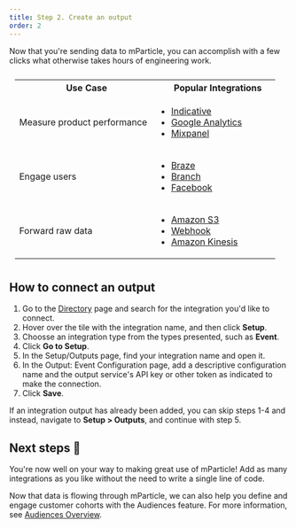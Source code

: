 ```yaml
---
title: Step 2. Create an output
order: 2
---
```


Now that you're sending data to mParticle, you can accomplish with a few clicks what otherwise takes hours of engineering work.

<table style="width:100%; padding:10px;">
  <tr>
    <th style="padding-left: 20px;">Use Case</th>
    <th style="padding-left: 40px;">Popular Integrations</th>
    <th></th>
  </tr>
  <tr>
    <td>Measure product performance</td>
    <td><ul><li><a href="https://www.indicative.com" target="_blank">Indicative</a></li><li><a href="https://analytics.google.com" target="_blank">Google Analytics</a></li><li><a href="https://mixpanel.com" target="_blank">Mixpanel</a></li></ul></td>
    <td></td>
  </tr>
  <tr>
    <td>Engage users</td>
    <td><ul><li><a href="https://braze.com" target="_blank">Braze</a></li><li><a href="https://branch.io" target="_blank">Branch</a></li><li><a href="https://www.facebook.com/business/ads" target="_blank">Facebook</a></li></ul></td>
    <td></td>
  </tr>
  <tr>
    <td>Forward raw data</td>
    <td><ul><li><a href="https://aws.amazon.com/s3/" target="_blank">Amazon S3</a></li><li><a href="https://en.wikipedia.org/wiki/Webhook" target="_blank">Webhook</a></li><li><a href="https://aws.amazon.com/kinesis/" target="_blank">Amazon Kinesis</a></li></ul></td>
    <td></td>
  </tr>
</table>

## How to connect an output

1. Go to the [Directory](https://app.mparticle.com/directory) page and search for the integration you'd like to connect. 
2. Hover over the tile with the integration name, and then click **Setup**.
3. Choosse an integration type from the types presented, such as **Event**.
4. Click **Go to Setup**.
5. In the Setup/Outputs page, find your integration name and open it.
6. In the Output: Event Configuration page, add a descriptive configuration name and the output service's API key or other token as indicated to make the connection.
7. Click **Save**.

If an integration output has already been added, you can skip steps 1-4 and instead, navigate to **Setup > Outputs**, and continue with step 5.

## Next steps 🙌

You're now well on your way to making great use of mParticle! Add as many integrations as you like without the need to write a single line of code.

Now that data is flowing through mParticle, we can also help you define and engage customer cohorts with the Audiences feature. For more information, see [Audiences Overview](/guides/platform-guide/audiences/overview/).
